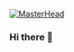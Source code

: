 [![MasterHead](https://miro.medium.com/max/1400/0*UqGyYmWCRQnjLzSk.jpg)](https://SalmanK81099.github.io)
### Hi there 👋

<!--
**SalmanK81099/Salmank81099** is a ✨ _special_ ✨ repository because its `README.md` (this file) appears on your GitHub profile.

Here are some ideas to get you started:

- 🔭 I’m currently working on ...
- 🌱 I’m currently learning ...
- 👯 I’m looking to collaborate on ...
- 🤔 I’m looking for help with ...
- 💬 Ask me about ...
- 📫 How to reach me: ...
- 😄 Pronouns: ...
- ⚡ Fun fact: ...
-->
